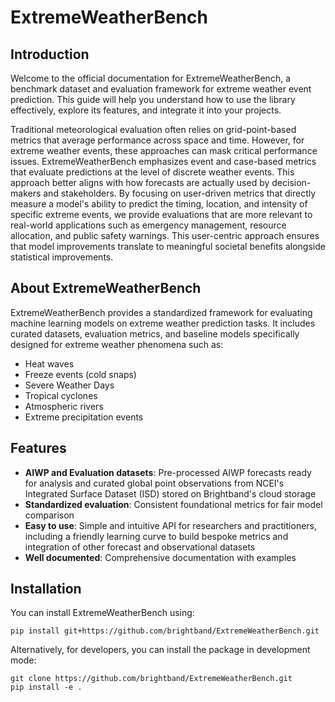 # ExtremeWeatherBench

## Introduction

Welcome to the official documentation for ExtremeWeatherBench, a benchmark dataset and evaluation framework for extreme weather event prediction. This guide will help you understand how to use the library effectively, explore its features, and integrate it into your projects.

Traditional meteorological evaluation often relies on grid-point-based metrics that average performance across space and time. However, for extreme weather events, these approaches can mask critical performance issues. ExtremeWeatherBench emphasizes event and case-based metrics that evaluate predictions at the level of discrete weather events. This approach better aligns with how forecasts are actually used by decision-makers and stakeholders. By focusing on user-driven metrics that directly measure a model's ability to predict the timing, location, and intensity of specific extreme events, we provide evaluations that are more relevant to real-world applications such as emergency management, resource allocation, and public safety warnings. This user-centric approach ensures that model improvements translate to meaningful societal benefits alongside statistical improvements.

## About ExtremeWeatherBench

ExtremeWeatherBench provides a standardized framework for evaluating machine learning models on extreme weather prediction tasks. It includes curated datasets, evaluation metrics, and baseline models specifically designed for extreme weather phenomena such as:

- Heat waves
- Freeze events (cold snaps)
- Severe Weather Days
- Tropical cyclones
- Atmospheric rivers
- Extreme precipitation events


## Features

- **AIWP and Evaluation datasets**: Pre-processed AIWP forecasts ready for analysis and curated global point observations from NCEI's Integrated Surface Dataset (ISD) stored on Brightband's cloud storage
- **Standardized evaluation**: Consistent foundational metrics for fair model comparison
- **Easy to use**: Simple and intuitive API for researchers and practitioners, including a friendly learning curve to build bespoke metrics and integration of other forecast and observational datasets
- **Well documented**: Comprehensive documentation with examples

## Installation

You can install ExtremeWeatherBench using: 

```
pip install git+https://github.com/brightband/ExtremeWeatherBench.git
```

Alternatively, for developers, you can install the package in development mode:

``` 
git clone https://github.com/brightband/ExtremeWeatherBench.git
pip install -e .
```

